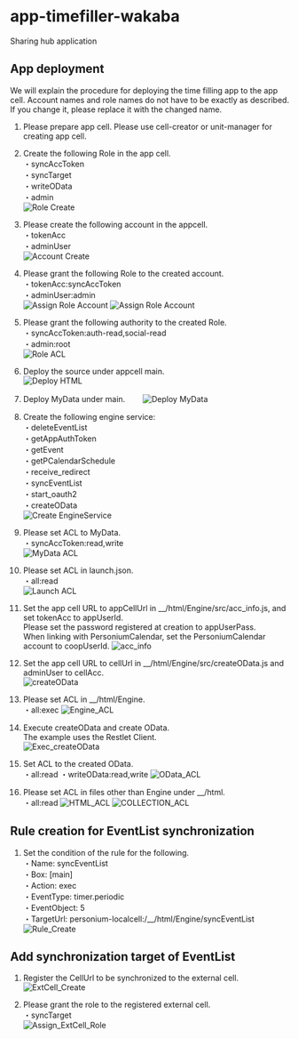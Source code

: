 # app-timefiller-wakaba
Sharing hub application

## App deployment
We will explain the procedure for deploying the time filling app to the app cell. Account names and role names do not have to be exactly as described. If you change it, please replace it with the changed name.

1. Please prepare app cell. Please use cell-creator or unit-manager for creating app cell.

1. Create the following Role in the app cell.  
 ・syncAccToken  
 ・syncTarget  
 ・writeOData  
 ・admin  
![Role Create](doc/role_create.png)

1. Please create the following account in the appcell.  
 ・tokenAcc  
 ・adminUser  
![Account Create](doc/account_create.png)

1. Please grant the following Role to the created account.  
 ・tokenAcc:syncAccToken  
 ・adminUser:admin  
![Assign Role Account](doc/assign_role_account_1.png)
![Assign Role Account](doc/assign_role_account_2.png)

1. Please grant the following authority to the created Role.  
 ・syncAccToken:auth-read,social-read  
 ・admin:root  
![Role ACL](doc/role_acl.png) 

1. Deploy the source under appcell main.  
![Deploy HTML](doc/deploy_html.png)

1. Deploy MyData under main.　　
![Deploy MyData](doc/deploy_MyData.png)

1. Create the following engine service:  
 ・deleteEventList  
 ・getAppAuthToken  
 ・getEvent  
 ・getPCalendarSchedule  
 ・receive_redirect  
 ・syncEventList  
 ・start_oauth2  
 ・createOData  
![Create EngineService](doc/create_engineservice.png)

1. Please set ACL to MyData.  
 ・syncAccToken:read,write  
![MyData ACL](doc/mydata_acl.png)

1. Please set ACL in launch.json.  
 ・all:read  
![Launch ACL](doc/launch_acl.png) 

1. Set the app cell URL to appCellUrl in __/html/Engine/src/acc_info.js, and set tokenAcc to appUserId.  
   Please set the password registered at creation to appUserPass.  
   When linking with PersoniumCalendar, set the PersoniumCalendar account to coopUserId.
![acc_info](doc/acc_info.png)

1. Set the app cell URL to cellUrl in __/html/Engine/src/createOData.js and adminUser to cellAcc.  
![createOData](doc/createOData.png)

1. Please set ACL in __/html/Engine.  
 ・all:exec
![Engine_ACL](doc/engine_acl.png)

1. Execute createOData and create OData.  
The example uses the Restlet Client.  
![Exec_createOData](doc/exec_createodata.png)

1. Set ACL to the created OData.  
 ・all:read
 ・writeOData:read,write
![OData_ACL](doc/odata_acl.png)

1. Please set ACL in files other than Engine under __/html.  
 ・all:read
![HTML_ACL](doc/html_acl.png)
![COLLECTION_ACL](doc/collection_acl.png)

## Rule creation for EventList synchronization
1. Set the condition of the rule for the following.  
 ・Name: syncEventList  
 ・Box: [main]  
 ・Action: exec  
 ・EventType: timer.periodic  
 ・EventObject: 5  
 ・TargetUrl: personium-localcell:/__/html/Engine/syncEventList  
![Rule_Create](doc/rule_create.png)

## Add synchronization target of EventList
1. Register the CellUrl to be synchronized to the external cell.
![ExtCell_Create](doc/extcell_create.png)

1. Please grant the role to the registered external cell.  
 ・syncTarget  
![Assign_ExtCell_Role](doc/assign_extcell_role.png)